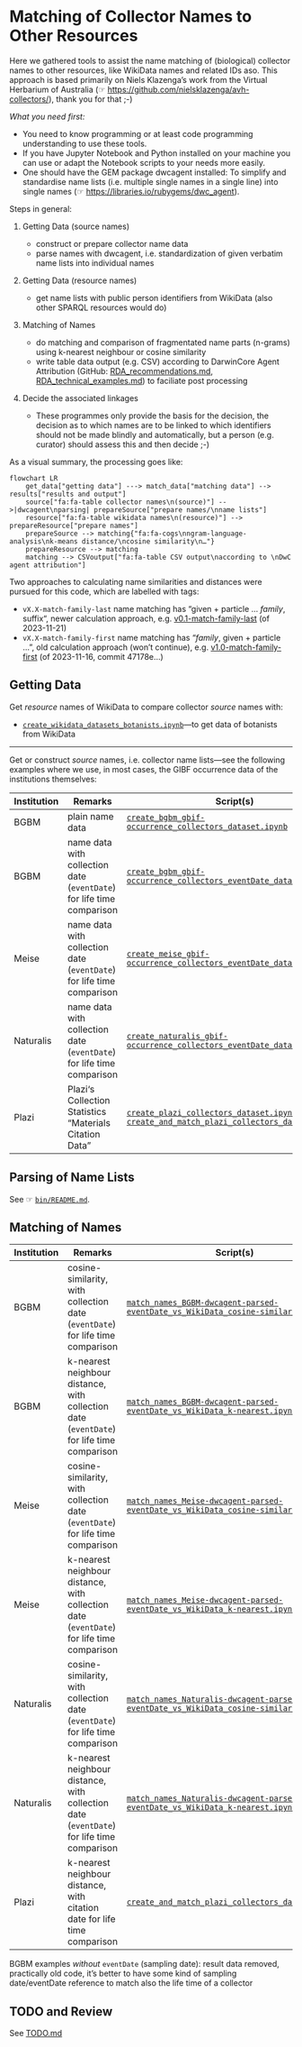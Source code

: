 # Matching of Collector Names to Other Resources

Here we gathered tools to assist the name matching of (biological) collector names to other resources, like WikiData names and related IDs aso. This approach is based primarily on Niels Klazenga’s work from the Virtual Herbarium of Australia (☞ <https://github.com/nielsklazenga/avh-collectors/>), thank you for that ;-)

*What you need first:*

- You need to know programming or at least code programming understanding to use these tools. 
- If you have Jupyter Notebook and Python installed on your machine you can use or adapt the Notebook scripts to your needs more easily.
- One should have the GEM package dwcagent installed: To simplify and standardise name lists (i.e. multiple single names in a single line) into single names (☞ <https://libraries.io/rubygems/dwc_agent>).

Steps in general:

1. Getting Data (source names)
    
    - construct or prepare collector name data
    - parse names with dwcagent, i.e. standardization of given verbatim name lists into individual names

2. Getting Data (resource names)

    - get name lists with public person identifiers from WikiData (also other SPARQL resources would do)
    
3. Matching of Names

    - do matching and comparison of fragmentated name parts (n-grams) using k-nearest neighbour or cosine similarity
    - write table data output (e.g. CSV) according to DarwinCore Agent Attribution (GitHub: [RDA_recommendations.md](https://github.com/tdwg/attribution/blob/master/documents/RDA_recommendations.md), [RDA_technical_examples.md](https://github.com/tdwg/attribution/blob/master/documents/RDA_technical_examples.md)) to faciliate post processing
    
4. Decide the associated linkages

    - These programmes only provide the basis for the decision, the decision as to which names are to be linked to which identifiers should not be made blindly and automatically, but a person (e.g. curator) should assess this and then decide ;-)

As a visual summary, the processing goes like:

```mermaid
flowchart LR
    get_data["getting data"] ---> match_data["matching data"] --> results["results and output"]
    source["fa:fa-table collector names\n(source)"] -->|dwcagent\nparsing| prepareSource["prepare names/\nname lists"]
    resource["fa:fa-table wikidata names\n(resource)"] --> prepareResource["prepare names"]
    prepareSource --> matching{"fa:fa-cogs\nngram-language-analysis\nk-means distance/\ncosine similarity\n…"}
    prepareResource --> matching
    matching --> CSVoutput["fa:fa-table CSV output\naccording to \nDwC agent attribution"]
```

Two approaches to calculating name similarities and distances were pursued for this code, which are labelled with tags:
  
- `vX.X-match-family-last` name matching has “given + particle … *family*, suffix“, newer calculation approach, e.g. [v0.1-match-family-last](https://github.com/infinite-dao/collector-matching/tree/v0.1-match-family-last) (of 2023-11-21)
- `vX.X-match-family-first` name matching has “*family*, given + particle …”, old calculation approach (won’t continue), e.g. [v1.0-match-family-first](https://github.com/infinite-dao/collector-matching/tree/v1.0-match-family-first) (of 2023-11-16, commit 47178e…)

## Getting Data

Get *resource* names of WikiData to compare collector *source* names with:

- [`create_wikidata_datasets_botanists.ipynb`](./create_wikidata_datasets_botanists.ipynb)—to get data of botanists from WikiData

---

Get or construct *source* names, i.e. collector name lists—see the following examples where we use, in most cases, the GIBF occurrence data of the institutions themselves:

| Institution | Remarks | Script(s) |
| --- | --- | --- |
| BGBM | plain name data | [`create_bgbm_gbif-occurrence_collectors_dataset.ipynb`](./create_bgbm_gbif-occurrence_collectors_dataset.ipynb) |
| BGBM | name data with collection date (`eventDate`) for life time comparison | [`create_bgbm_gbif-occurrence_collectors_eventDate_dataset.ipynb`](./create_bgbm_gbif-occurrence_collectors_eventDate_dataset.ipynb) |
| Meise | name data with collection date (`eventDate`) for life time comparison | [`create_meise_gbif-occurrence_collectors_eventDate_dataset.ipynb`](./create_meise_gbif-occurrence_collectors_eventDate_dataset.ipynb) |
| Naturalis | name data with collection date (`eventDate`) for life time comparison | [`create_naturalis_gbif-occurrence_collectors_eventDate_dataset.ipynb`](./create_naturalis_gbif-occurrence_collectors_eventDate_dataset.ipynb) |
| Plazi | Plazi‘s Collection Statistics “Materials Citation Data” | [`create_plazi_collectors_dataset.ipynb`](./create_plazi_collectors_dataset.ipynb)<br>[`create_and_match_plazi_collectors_dataset.ipynb`](./create_and_match_plazi_collectors_dataset.ipynb) |


## Parsing of Name Lists

See ☞ [`bin/README.md`](./bin/README.md).


## Matching of Names

| Institution | Remarks | Script(s) |
| --- | --- | --- |
| BGBM | cosine-similarity, with collection date (`eventDate`) for life time comparison | [`match_names_BGBM-dwcagent-parsed-eventDate_vs_WikiData_cosine-similarity.ipynb`](./match_names_BGBM-dwcagent-parsed-eventDate_vs_WikiData_cosine-similarity.ipynb) |
| BGBM | k-nearest neighbour distance, with collection date (`eventDate`) for life time comparison | [`match_names_BGBM-dwcagent-parsed-eventDate_vs_WikiData_k-nearest.ipynb`](./match_names_BGBM-dwcagent-parsed-eventDate_vs_WikiData_k-nearest.ipynb) |
| Meise | cosine-similarity, with collection date (`eventDate`) for life time comparison | [`match_names_Meise-dwcagent-parsed-eventDate_vs_WikiData_cosine-similarity.ipynb`](./match_names_Meise-dwcagent-parsed-eventDate_vs_WikiData_cosine-similarity.ipynb) |
| Meise | k-nearest neighbour distance, with collection date (`eventDate`) for life time comparison | [`match_names_Meise-dwcagent-parsed-eventDate_vs_WikiData_k-nearest.ipynb`](./match_names_Meise-dwcagent-parsed-eventDate_vs_WikiData_k-nearest.ipynb) |
| Naturalis | cosine-similarity, with collection date (`eventDate`) for life time comparison | [`match_names_Naturalis-dwcagent-parsed-eventDate_vs_WikiData_cosine-similarity.ipynb`](./match_names_Naturalis-dwcagent-parsed-eventDate_vs_WikiData_cosine-similarity.ipynb) |
| Naturalis | k-nearest neighbour distance, with collection date (`eventDate`) for life time comparison | [`match_names_Naturalis-dwcagent-parsed-eventDate_vs_WikiData_k-nearest.ipynb`](./match_names_Naturalis-dwcagent-parsed-eventDate_vs_WikiData_k-nearest.ipynb) |
| Plazi | k-nearest neighbour distance, with citation date for life time comparison | [`create_and_match_plazi_collectors_dataset.ipynb`](./create_and_match_plazi_collectors_dataset.ipynb) |

BGBM examples _without_ `eventDate` (sampling date): result data removed, practically old code, it’s better to have some kind of sampling date/eventDate reference to match also the life time of a collector


## TODO and Review

See [TODO.md](TODO.md)
